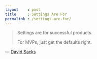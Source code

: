 ```yaml
---
layout    : post
title     : Settings Are For
permalink : /settings-are-for/
---
```



> Settings are for successful products.
>
> For MVPs, just get the defaults right.

&mdash; [David Sacks](https://twitter.com/davidsacks/status/1172978856883417088)
